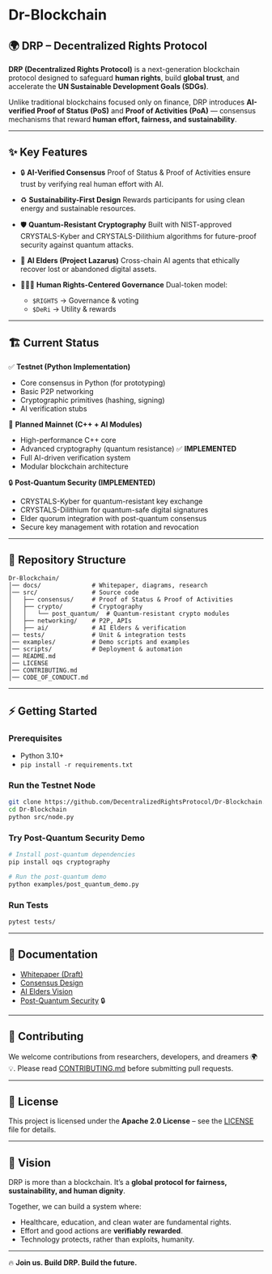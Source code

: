 # Dr-Blockchain


## 🌍 DRP – Decentralized Rights Protocol

**DRP (Decentralized Rights Protocol)** is a next-generation blockchain protocol designed to safeguard **human rights**, build **global trust**, and accelerate the **UN Sustainable Development Goals (SDGs)**.

Unlike traditional blockchains focused only on finance, DRP introduces **AI-verified Proof of Status (PoS)** and **Proof of Activities (PoA)** — consensus mechanisms that reward **human effort, fairness, and sustainability**.

---

## ✨ Key Features

* 🔒 **AI-Verified Consensus**
  Proof of Status & Proof of Activities ensure trust by verifying real human effort with AI.

* ♻️ **Sustainability-First Design**
  Rewards participants for using clean energy and sustainable resources.

* 🛡 **Quantum-Resistant Cryptography**
  Built with NIST-approved CRYSTALS-Kyber and CRYSTALS-Dilithium algorithms for future-proof security against quantum attacks.

* 🤖 **AI Elders (Project Lazarus)**
  Cross-chain AI agents that ethically recover lost or abandoned digital assets.

* 🧑‍🤝‍🧑 **Human Rights-Centered Governance**
  Dual-token model:

  * `$RIGHTS` → Governance & voting
  * `$DeRi` → Utility & rewards

---

## 🏗 Current Status

✅ **Testnet (Python Implementation)**

* Core consensus in Python (for prototyping)
* Basic P2P networking
* Cryptographic primitives (hashing, signing)
* AI verification stubs

🚀 **Planned Mainnet (C++ + AI Modules)**

* High-performance C++ core
* Advanced cryptography (quantum resistance) ✅ **IMPLEMENTED**
* Full AI-driven verification system
* Modular blockchain architecture

🔒 **Post-Quantum Security (IMPLEMENTED)**

* CRYSTALS-Kyber for quantum-resistant key exchange
* CRYSTALS-Dilithium for quantum-safe digital signatures
* Elder quorum integration with post-quantum consensus
* Secure key management with rotation and revocation

---

## 📂 Repository Structure

```plaintext
Dr-Blockchain/
│── docs/              # Whitepaper, diagrams, research
│── src/               # Source code
│   ├── consensus/     # Proof of Status & Proof of Activities
│   ├── crypto/        # Cryptography
│   │   └── post_quantum/  # Quantum-resistant crypto modules
│   ├── networking/    # P2P, APIs
│   ├── ai/            # AI Elders & verification
│── tests/             # Unit & integration tests
│── examples/          # Demo scripts and examples
│── scripts/           # Deployment & automation
│── README.md
│── LICENSE
│── CONTRIBUTING.md
│── CODE_OF_CONDUCT.md
```

---

## ⚡ Getting Started

### Prerequisites

* Python 3.10+
* `pip install -r requirements.txt`

### Run the Testnet Node

```bash
git clone https://github.com/DecentralizedRightsProtocol/Dr-Blockchain.git
cd Dr-Blockchain
python src/node.py
```

### Try Post-Quantum Security Demo

```bash
# Install post-quantum dependencies
pip install oqs cryptography

# Run the post-quantum demo
python examples/post_quantum_demo.py
```

### Run Tests

```bash
pytest tests/
```

---

## 📖 Documentation

* [Whitepaper (Draft)](docs/whitepaper/whitepaper_v0.5.pdf)
* [Consensus Design](docs/consensus.md)
* [AI Elders Vision](docs/ai-elders.md)
* [Post-Quantum Security](src/crypto/post_quantum/README.md) 🔒

---

## 🤝 Contributing

We welcome contributions from researchers, developers, and dreamers 🌍💡.
Please read [CONTRIBUTING.md](CONTRIBUTING.md) before submitting pull requests.

---

## 📜 License

This project is licensed under the **Apache 2.0 License** – see the [LICENSE](LICENSE) file for details.

---

## 🌟 Vision

DRP is more than a blockchain.
It’s a **global protocol for fairness, sustainability, and human dignity**.

Together, we can build a system where:

* Healthcare, education, and clean water are fundamental rights.
* Effort and good actions are **verifiably rewarded**.
* Technology protects, rather than exploits, humanity.

---

🔥 **Join us. Build DRP. Build the future.**

